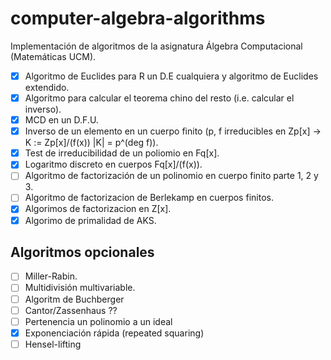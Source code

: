 # computer-algebra-algorithms
Implementación de algoritmos de la asignatura Álgebra Computacional (Matemáticas UCM).

- [x] Algoritmo de Euclides para R un D.E cualquiera y algoritmo de Euclides extendido.
- [x] Algoritmo para calcular el teorema chino del resto (i.e. calcular el inverso).
- [x] MCD en un D.F.U.
- [x] Inverso de un elemento en un cuerpo finito (p, f irreducibles en Zp[x] -> K := Zp[x]/(f(x)) |K| = p^(deg f)).
- [x] Test de irreducibilidad de un poliomio en Fq[x].
- [x] Logaritmo discreto en cuerpos Fq[x]/(f(x)).
- [ ] Algoritmo de factorización de un polinomio en cuerpo finito parte 1, 2 y 3.
- [ ] Algoritmo de factorizacion de Berlekamp en cuerpos finitos.
- [x] Algorimos de factorizacion en Z[x].
- [x] Algorimo de primalidad de AKS.

## Algoritmos opcionales

- [ ] Miller-Rabin.
- [ ] Multidivisión multivariable.
- [ ] Algoritm de Buchberger
- [ ] Cantor/Zassenhaus ??
- [ ] Pertenencia un polinomio a un ideal
- [x] Exponenciación rápida (repeated squaring)
- [ ] Hensel-lifting